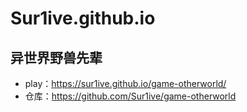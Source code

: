 # Sur1ive.github.io

## 异世界野兽先辈
- play：https://sur1ive.github.io/game-otherworld/
- 仓库：https://github.com/Sur1ive/game-otherworld

